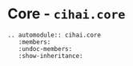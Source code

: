 # Core - `cihai.core`

```{eval-rst}
.. automodule:: cihai.core
   :members:
   :undoc-members:
   :show-inheritance:
```
